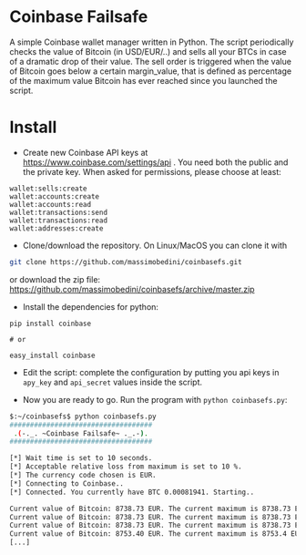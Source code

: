 # Coinbase Failsafe
A simple Coinbase wallet manager written in Python.
The script periodically checks the value of Bitcoin (in USD/EUR/..) and sells all your BTCs in case of a dramatic drop of their value. The sell order is triggered when the value of Bitcoin goes below a certain margin_value, that is defined as percentage of the maximum value Bitcoin has ever reached since you launched the script.

# Install
- Create new Coinbase API keys at https://www.coinbase.com/settings/api . You need both the public and the private key. When asked for permissions, please choose at least: 
```
wallet:sells:create
wallet:accounts:create
wallet:accounts:read
wallet:transactions:send
wallet:transactions:read
wallet:addresses:create
```

- Clone/download the repository. On Linux/MacOS you can clone it with
```bash
git clone https://github.com/massimobedini/coinbasefs.git
```
  or download the zip file: https://github.com/massimobedini/coinbasefs/archive/master.zip

- Install the dependencies for python:
```
pip install coinbase

# or

easy_install coinbase
```

- Edit the script: complete the configuration by putting you api keys in `apy_key` and `api_secret` values inside the script.

- Now you are ready to go. Run the program with `python coinbasefs.py`:
```bash
$:~/coinbasefs$ python coinbasefs.py
###################################
 .(-._. ~Coinbase Failsafe~ ._.-). 
###################################

[*] Wait time is set to 10 seconds.
[*] Acceptable relative loss from maximum is set to 10 %.
[*] The currency code chosen is EUR.
[*] Connecting to Coinbase..
[*] Connected. You currently have BTC 0.00081941. Starting..

Current value of Bitcoin: 8738.73 EUR. The current maximum is 8738.73 EUR and the SELL value is currently set to 7864.86 EUR.
Current value of Bitcoin: 8738.73 EUR. The current maximum is 8738.73 EUR and the SELL value is currently set to 7864.86 EUR.
Current value of Bitcoin: 8738.73 EUR. The current maximum is 8738.73 EUR and the SELL value is currently set to 7864.86 EUR.
Current value of Bitcoin: 8753.40 EUR. The current maximum is 8753.4 EUR and the SELL value is currently set to 7878.06 EUR.
[...]
```
